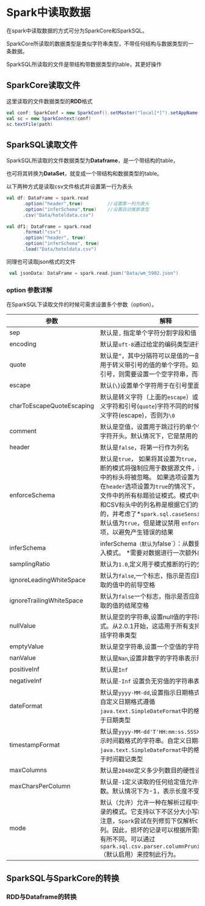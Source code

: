 # Spark中读取数据

在spark中读取数据的方式可分为SparkCore和SparkSQL。

SparkCore所读取的数据类型是类似字符串类型，不带任何结构与数据类型的一条数据。

SparkSQL所读取的文件是带结构带数据类型的table，其更好操作



## SparkCore读取文件

这里读取的文件数据类型的**RDD**格式

```scala
val conf: SparkConf = new SparkConf().setMaster("local[*]").setAppName("task1")
val sc = new SparkContext(conf)
sc.textFile(path)
```



## SparkSQL读取文件

SparkSQL所读取的文件数据类型为**Dataframe**，是一个带结构的table，

也可将其转换为**DataSet**，就变成一个带结构和数据类型的table。



以下两种方式是读取csv文件格式并设置第一行为表头

```scala
val df: DataFrame = spark.read
      .option("header",true)         //设置第一列为表头
      .option("inferSchema",true)    //设置自动推断类型
      .csv("Data/hoteldata.csv")
      
val df1: DataFrame = spark.read
      .format("csv")
      .option("header", true)
      .option("inferSchema", true)
      .load("Data/hoteldata.csv")
```

同理也可读取json格式的文件

```scala
 val jsonData: DataFrame = spark.read.json("Data/wm_5902.json")
```



### option 参数详解



在SparkSQL下读取文件的时候可需求设置多个参数（option）。

| 参数                      | 解释                                                         |
| ------------------------- | ------------------------------------------------------------ |
| sep                       | 默认是`,` 指定单个字符分割字段和值                           |
| encoding                  | 默认是`uft-8`通过给定的编码类型进行解码                      |
| quote                     | 默认是`“`，其中分隔符可以是值的一部分，设置用于转义带引号的值的单个字符。如果您想关闭引号，则需要设置一个空字符串，而不是`null`。 |
| escape                    | 默认(`\`)设置单个字符用于在引号里面转义引号                  |
| charToEscapeQuoteEscaping | 默认是转义字符（上面的`escape`）或者`\0`，当转义字符和引号(`quote`)字符不同的时候，默认是转义字符(escape)，否则为`\0` |
| comment                   | 默认是空值，设置用于跳过行的单个字符，以该字符开头。默认情况下，它是禁用的 |
| header                    | 默认是`false`，将第一行作为列名                              |
| enforceSchema             | 默认是`true`， 如果将其设置为`true`，则指定或推断的模式将强制应用于数据源文件，而`CSV`文件中的标头将被忽略。 如果选项设置为`false`，则在`header`选项设置为`true`的情况下，将针对CSV文件中的所有标题验证模式。模式中的字段名称和CSV标头中的列名称是根据它们的位置检查的，并考虑了*`spark.sql.caseSensitive`。虽然默认值为`true`，但是建议禁用 `enforceSchema`选项，以避免产生错误的结果 |
| inferSchema               | inferSchema`（默认为`false`）：从数据自动推断输入模式。 *需要对数据进行一次额外的传递 |
| samplingRatio             | 默认为`1.0`,定义用于模式推断的行的分数                       |
| ignoreLeadingWhiteSpace   | 默认为`false`,一个标志，指示是否应跳过正在读取的值中的前导空格 |
| ignoreTrailingWhiteSpace  | 默认为`false`一个标志，指示是否应跳过正在读取的值的结尾空格  |
| nullValue                 | 默认是空的字符串,设置null值的字符串表示形式。从2.0.1开始，这适用于所有支持的类型，包括字符串类型 |
| emptyValue                | 默认是空字符串,设置一个空值的字符串表示形式                  |
| nanValue                  | 默认是`Nan`,设置非数字的字符串表示形式                       |
| positiveInf               | 默认是`Inf`                                                  |
| negativeInf               | 默认是`-Inf` 设置负无穷值的字符串表示形式                    |
| dateFormat                | 默认是`yyyy-MM-dd`,设置指示日期格式的字符串。自定义日期格式遵循`java.text.SimpleDateFormat`中的格式。这适用于日期类型 |
| timestampFormat           | 默认是`yyyy-MM-dd'T'HH:mm:ss.SSSXXX`，设置表示时间戳格式的字符串。自定义日期格式遵循`java.text.SimpleDateFormat`中的格式。这适用于时间戳记类型 |
| maxColumns                | 默认是`20480`定义多少列数目的硬性设置                        |
| maxCharsPerColumn         | 默认是`-1`定义读取的任何给定值允许的最大字符数。默认情况下为-1，表示长度不受限制 |
| mode                      | 默认（允许）允许一种在解析过程中处理损坏记录的模式。它支持以下不区分大小写的模式。请注意，`Spark`尝试在列修剪下仅解析`CSV`中必需的列。因此，损坏的记录可以根据所需的字段集而有所不同。可以通过`spark.sql.csv.parser.columnPruning.enabled`（默认启用）来控制此行为。 |



## SparkSQL与SparkCore的转换

### RDD与Dataframe的转换

